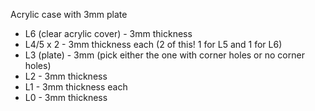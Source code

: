 Acrylic case with 3mm plate

* L6 (clear acrylic cover) - 3mm thickness
* L4/5 x 2 - 3mm thickness each (2 of this! 1 for L5 and 1 for L6)
* L3 (plate) - 3mm (pick either the one with corner holes or no corner holes)
* L2 - 3mm thickness
* L1 - 3mm thickness each
* L0 - 3mm thickness